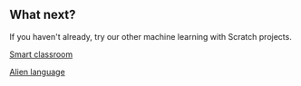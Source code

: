 ## What next?

If you haven't already, try our other machine learning with Scratch projects.

[Smart classroom](https://projects.raspberrypi.org/en/projects/smart-classroom)

[Alien language](https://projects.raspberrypi.org/en/projects/alien-language)